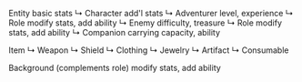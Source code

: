 
Entity                  basic stats
    ↳ Character         add'l stats
        ↳ Adventurer    level, experience
            ↳ Role      modify stats, add ability
        ↳ Enemy         difficulty, treasure
            ↳ Role      modify stats, add ability
    ↳ Companion         carrying capacity, ability

Item
    ↳ Weapon
    ↳ Shield
    ↳ Clothing
    ↳ Jewelry
    ↳ Artifact
    ↳ Consumable

Background
    (complements role)  modify stats, add ability